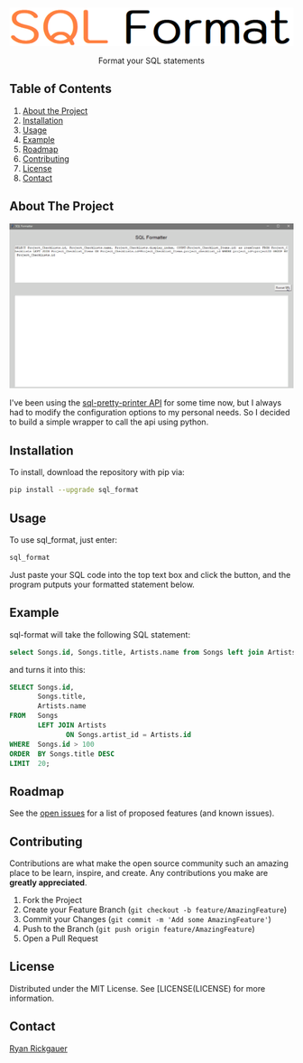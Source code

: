 
<!-- PROJECT LOGO -->
<br />
<p align="center">
  <a href="https://github.com/rrickgauer/sql-format">
    <img src="resources/logo.png" alt="Logo">
  </a>

  <p align="center">
    Format your SQL statements
  </p>
</p>

## Table of Contents

1. [About the Project](#about-the-project)
1. [Installation](#installation)
1. [Usage](#usage)
1. [Example](#example)
1. [Roadmap](#roadmap)
1. [Contributing](#contributing)
1. [License](#license)
1. [Contact](#contact)



## About The Project

![](resources/demo-gif.gif)

I've been using the [sql-pretty-printer API](https://github.com/sqlparser/sql-pretty-printer) for some time now, but I always had to modify the configuration options to my personal needs. So I decided to build a simple wrapper to call the api using python.

## Installation

To install, download the repository with pip via:

```sh
pip install --upgrade sql_format
```

## Usage

To use sql_format, just enter:

```sh
sql_format
```

Just paste your SQL code into the top text box and click the button, and the program putputs your formatted statement below. 

## Example

sql-format will take the following SQL statement:

```sql
select Songs.id, Songs.title, Artists.name from Songs left join Artists on Songs.artist_id = Artists.id where Songs.id > 100 order by Songs.title desc limit 20;
```

and turns it into this:

```sql
SELECT Songs.id,
       Songs.title,
       Artists.name
FROM   Songs
       LEFT JOIN Artists
              ON Songs.artist_id = Artists.id
WHERE  Songs.id > 100
ORDER  BY Songs.title DESC
LIMIT  20;
```


<!-- ROADMAP -->
## Roadmap

See the [open issues](https://github.com/rrickgauer/sql-format/issues) for a list of proposed features (and known issues).



<!-- CONTRIBUTING -->
## Contributing

Contributions are what make the open source community such an amazing place to be learn, inspire, and create. Any contributions you make are **greatly appreciated**.

1. Fork the Project
2. Create your Feature Branch (`git checkout -b feature/AmazingFeature`)
3. Commit your Changes (`git commit -m 'Add some AmazingFeature'`)
4. Push to the Branch (`git push origin feature/AmazingFeature`)
5. Open a Pull Request



<!-- LICENSE -->
## License

Distributed under the MIT License. See [LICENSE(LICENSE) for more information.



<!-- CONTACT -->
## Contact

[Ryan Rickgauer](https://www.ryanrickgauer.com/resume/index.html)
